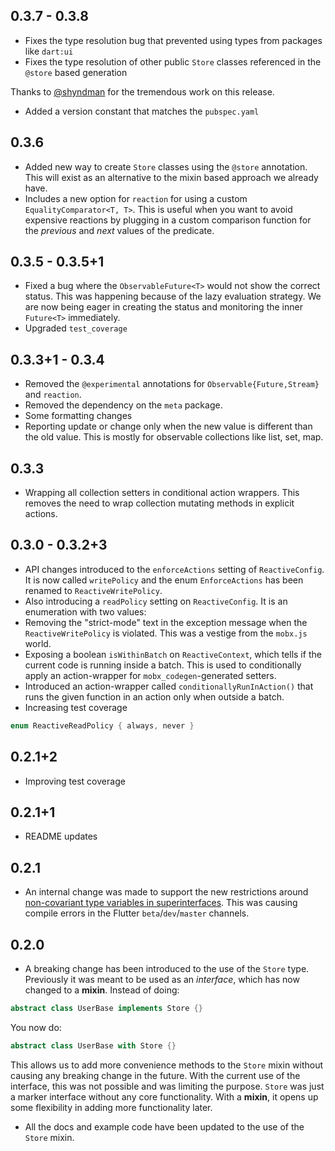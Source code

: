 ## 0.3.7 - 0.3.8

- Fixes the type resolution bug that prevented using types from packages like `dart:ui`
- Fixes the type resolution of other public `Store` classes referenced in the `@store` based generation

Thanks to [@shyndman](https://github.com/shyndman) for the tremendous work on this release.

- Added a version constant that matches the `pubspec.yaml`

## 0.3.6

- Added new way to create `Store` classes using the `@store` annotation. This will exist as an alternative to the mixin based approach we already have.
- Includes a new option for `reaction` for using a custom `EqualityComparator<T, T>`. This is useful when you want to avoid expensive reactions by plugging in a custom comparison function for the _previous_ and _next_ values of the predicate.

## 0.3.5 - 0.3.5+1

- Fixed a bug where the `ObservableFuture<T>` would not show the correct status. This was happening because of the lazy evaluation strategy. We are now being eager in creating the status and monitoring the inner `Future<T>` immediately.
- Upgraded `test_coverage`

## 0.3.3+1 - 0.3.4

- Removed the `@experimental` annotations for `Observable{Future,Stream}` and `reaction`.
- Removed the dependency on the `meta` package.
- Some formatting changes
- Reporting update or change only when the new value is different than the old value. This is mostly for observable collections like list, set, map.

## 0.3.3

- Wrapping all collection setters in conditional action wrappers. This removes the need to wrap collection mutating methods in explicit actions.

## 0.3.0 - 0.3.2+3

- API changes introduced to the `enforceActions` setting of `ReactiveConfig`. It is now called `writePolicy` and the enum `EnforceActions` has been renamed to `ReactiveWritePolicy`.
- Also introducing a `readPolicy` setting on `ReactiveConfig`. It is an enumeration with two values:
- Removing the "strict-mode" text in the exception message when the `ReactiveWritePolicy` is violated. This was a vestige from the `mobx.js` world.
- Exposing a boolean `isWithinBatch` on `ReactiveContext`, which tells if the current code is running inside a batch. This is used to conditionally apply an action-wrapper for `mobx_codegen`-generated setters.
- Introduced an action-wrapper called `conditionallyRunInAction()` that runs the given function in an action only when outside a batch.
- Increasing test coverage

```dart
enum ReactiveReadPolicy { always, never }
```

## 0.2.1+2

- Improving test coverage

## 0.2.1+1

- README updates

## 0.2.1

- An internal change was made to support the new restrictions around [non-covariant type variables in superinterfaces](https://github.com/dart-lang/language/blob/master/accepted/future-releases/contravariant-superinterface-2018/feature-specification.md). This was causing compile errors in the Flutter `beta`/`dev`/`master` channels.

## 0.2.0

- A breaking change has been introduced to the use of the `Store` type. Previously it was meant to be used as an _interface_, which has now changed to a **mixin**. Instead of doing:

```dart
abstract class UserBase implements Store {}
```

You now do:

```dart
abstract class UserBase with Store {}
```

This allows us to add more convenience methods to the `Store` mixin without causing any breaking change in the future. With the current use of the interface, this was not possible and was limiting the purpose. `Store` was just a marker interface without any core functionality. With a **mixin**, it opens up some flexibility in adding more functionality later.

- All the docs and example code have been updated to the use of the `Store` mixin.
